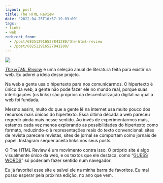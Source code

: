 ```yaml
---
layout: post
title: The HTML Review
date: '2022-04-25T10:57:19-03:00'
tags:
- links
- web
redirect_from: 
  - /post/682512916527841280/the-html-review
  - /post/682512916527841280/
---
```


![](https://64.media.tumblr.com/55578b7911b33e8c26b7c7c4b4fc8e5a/b9dda92915eee3b5-be/s640x960/03c6283cdccab170ed38f36001835ba277f42c1d.png)

_[The HTML Review](https://thehtml.review/)_ é uma seleção anual de literatura feita para existir na web. Eu adorei a ideia desse projeto.

Na web a gente usa o hipertexto para nos comunicarmos. O hipertexto é único da web, a gente não pode fazer ele no mundo real, porque suas interligações (os links) são próprios da descentralização digital na qual a web foi fundada.

Mesmo assim, muito do que a gente lê na internet usa muito pouco dos recursos mais únicos do hipertexto. Essa última década a web pareceu regredir ainda mais nesse sentido. Ao invés de experimentarmos mais, estamos cada vez menos explorando as possibilidades do hipertexto como formato, reduzindo-o à representações reais do texto convencional: sites de revista parecem revistas, sites de jornal se comportam como jornais de papel. Instagram sequer aceita links nos seus posts.

O The HTML Review é um movimento contra isso. O próprio site é algo visualmente único da web, e os textos que ele destaca, como “[GUESS WORDS](http://maylikhoe.com/writing/guess-words.html)” só poderiam fazer sentido num navegador.

Eu já favoritei esse site e salvei ele na minha barra de favoritos. Eu mal posso esperar pela próxima edição, no ano que vem.

